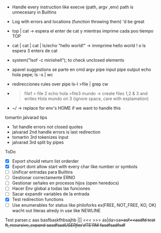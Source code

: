 * Handle every instruction like execve (path, argv ,env) path is unnecesary in Builtins
* Log with errors and locations (function throwing them) 'd be great
* top | cat -> espera el enter de cat y mientras imprime cada poo tiempo TOP
* cat | cat | cat | ls/echo "hello world!" -> immprime hello world ! o ls espera 3 enters de cat
* system("lsof -c minishell"); to check unclosed elements
* apavel  suggestions se parte en
	cmd
	argv
	pipe input
	pipe output
	echo hola pepe; ls -s | wc

* redirecciones rules over pipe  ls-l >file | grep cw
* > file1  > file 2 echo hola >file3 mundo -> create files 1,2 & 3 and writes Hola mundo on 3 (ignore space, care with explamation)
* ~/ ->  replace for env's HOME if we want to handle this

tomartin jalvarad tips
* 1st handle errors not closed quotes
* jalvarad 2nd handle errors is last redirection
* tomartin 3rd tokenizes input
* jalvarad 3rd split by pipes

ToDo
- [x] Export should return list orderder
- [x] Export dont allow start with every char like number or symbols
- [ ] Unificar entradas para Builtins
- [ ] Gestionar correctamente ERNO
- [ ] Gestionar señales en procesos hijos (open heredocs)
- [ ] Hacer Env global a todas las funciones
- [ ] Sacar expandir variables de la entrada
- [x] Test redirection functions
- [ ] Use enumerables for status like philoforks ex(FREE, NOT_FREE, KO, OK) wacht out literas alredy in use like NEWLINE

Test parser.c aas basfbaskfhbsajhb ||| <<< >>> as|da>sa<s>>asf<<asdfd
test ft_recursive_expand sasdfsad$USER fas'd$TE'RM fasdfsadfsdf
